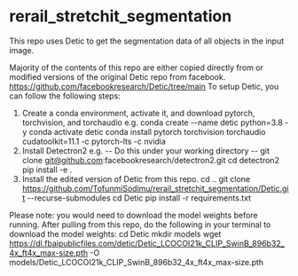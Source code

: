 # rerail_stretchit_segmentation

This repo uses Detic to get the segmentation data of all objects in the input image.

Majority of the contents of this repo are either copied directly from or modified versions of the original Detic repo from facebook. https://github.com/facebookresearch/Detic/tree/main
To setup Detic, you can follow the following steps:
1. Create a conda environment, activate it, and download pytorch, torchvision, and torchaudio e.g.
   conda create --name detic python=3.8 -y
   conda activate detic
   conda install pytorch torchvision torchaudio cudatoolkit=11.1 -c pytorch-lts -c nvidia
2. Install Detectron2 e.g.
   -- Do this under your working directory --
   git clone git@github.com:facebookresearch/detectron2.git
   cd detectron2
   pip install -e .
3. Install the edited version of Detic from this repo.
   cd ..
   git clone https://github.com/TofunmiSodimu/rerail_stretchit_segmentation/Detic.git --recurse-submodules
   cd Detic
   pip install -r requirements.txt

Please note: you would need to download the model weights before running.
After pulling from this repo, do the following in your terminal to download the model weights:
cd Detic
mkdir models
wget https://dl.fbaipublicfiles.com/detic/Detic_LCOCOI21k_CLIP_SwinB_896b32_4x_ft4x_max-size.pth -O models/Detic_LCOCOI21k_CLIP_SwinB_896b32_4x_ft4x_max-size.pth
